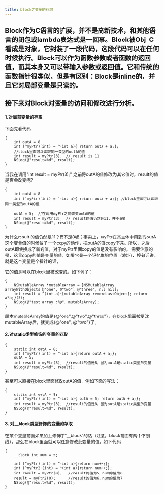 ```yaml
---
title: block之变量的存取
---
```

## Block作为C语言的扩展，并不是高新技术，和其他语言的闭包或lambda表达式是一回事。Block被Obj-C看成是对象，它封装了一段代码，这段代码可以在任何时候执行。Block可以作为函数参数或者函数的返回值，而其本身又可以带输入参数或返回值。它和传统的函数指针很类似，但是有区别：Block是inline的，并且它对局部变量是只读的。

## 接下来对Block对变量的访问和修改进行分析。

#### 1.对局部变量的存取

下面先看代码

```
{    
    int outA = 8;    
    int (^myPtr)(int) = ^(int a){ return outA + a;};    
    //block里面可以读取同一类型的outA的值    
    int result = myPtr(3);  // result is 11    
    NSLog(@"result=%d", result);    
}  
```
当我在调用"int result = myPtr(3);" 之前将outA的值修改为其它值时，result的值是否会改变呢?
```
{    
    int outA = 8;    
    int (^myPtr)(int) = ^(int a){ return outA + a;}; //block里面可以读取同一类型的outA的值    
        
    outA = 5;  //在调用myPtr之前改变outA的值    
    int result = myPtr(3);  // result的值仍然是11，并不是8    
    NSLog(@"result=%d", result);    
}  
```
为什么result 的值仍然是11？而不是8呢？事实上，myPtr在其主体中用到的outA这个变量值的时候做了一个copy的动作，把outA的值copy下来。所以，之后outA即使换成了新的值，对于myPtr里面copy的值是没有影响的。
需要注意的是，这里copy的值是变量的值，如果它是一个记忆体的位置（地址），换句话说，就是这个变量是个指针的话，

它的值是可以在block里被改变的。如下例子：

```
{    
    NSMutableArray *mutableArray = [NSMutableArray arrayWithObjects:@"one", @"two", @"three", nil nil];    
    int result = ^(int a){[mutableArray removeLastObject]; return a*a;}(5);    
    NSLog(@"test array :%@", mutableArray);    
}  
```
原本mutableArray的值是{@"one",@"two",@"three"}，在block里面被更改mutableArray后，就变成{@"one", @"two"}了。

#### 2.对static类型修饰的变量的存取
```
{    
    static int outA = 8;    
    int (^myPtr)(int) = ^(int a){return outA + a;};    
    outA = 5;    
    int result = myPtr(3);  //result的值是8，因为outA是static类型的变量    
    NSLog(@"result=%d", result);      
} 
```
甚至可以直接在block里面修改outA的值，例如下面的写法：

```
{    
    static int outA = 8;    
    int (^myPtr)(int) = ^(int a){ outA = 5; return outA + a;};    
    int result = myPtr(3);  //result的值是8，因为outA是static类型的变量    
    NSLog(@"result=%d", result);    
}  

```
#### 3. 对__block类型修饰的变量的存取
在某个变量前面如果加上修饰字“__block”的话（注意，block前面有两个下划线），那么在block里面就可以任意修改此变量的值，如下代码：

```
{    
    __block int num = 5;    
   
    int (^myPtr)(int) = ^(int a){return num++;};    
    int (^myPtr2)(int) = ^(int a){return num++;};    
    int result = myPtr(0);   //result的值为5，num的值为6    
    result = myPtr2(0);      //result的值为6，num的值为7    
    NSLog(@"result=%d", result);     
}  
```
